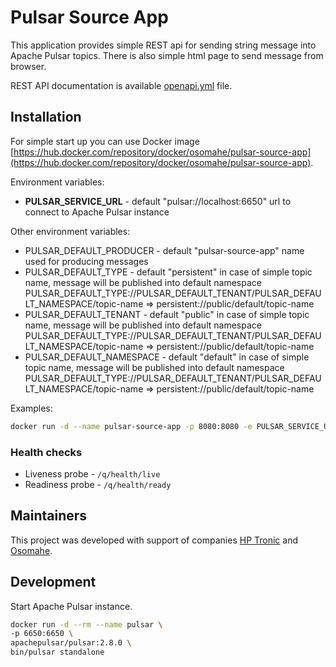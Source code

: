 # Pulsar Source App

This application provides simple REST api for sending string message into Apache Pulsar topics. There is also simple html page to send message from browser.

REST API documentation is available [openapi.yml](openapi.yml) file.

## Installation

For simple start up you can use Docker image [https://hub.docker.com/repository/docker/osomahe/pulsar-source-app](https://hub.docker.com/repository/docker/osomahe/pulsar-source-app).

Environment variables:

* **PULSAR_SERVICE_URL** - default "pulsar://localhost:6650" url to connect to Apache Pulsar instance
  
Other environment variables:

* PULSAR_DEFAULT_PRODUCER - default "pulsar-source-app" name used for producing messages
* PULSAR_DEFAULT_TYPE - default "persistent" in case of simple topic name, message will be published into default namespace PULSAR_DEFAULT_TYPE://PULSAR_DEFAULT_TENANT/PULSAR_DEFAULT_NAMESPACE/topic-name => persistent://public/default/topic-name
* PULSAR_DEFAULT_TENANT - default "public" in case of simple topic name, message will be published into default namespace PULSAR_DEFAULT_TYPE://PULSAR_DEFAULT_TENANT/PULSAR_DEFAULT_NAMESPACE/topic-name => persistent://public/default/topic-name
* PULSAR_DEFAULT_NAMESPACE - default "default" in case of simple topic name, message will be published into default namespace PULSAR_DEFAULT_TYPE://PULSAR_DEFAULT_TENANT/PULSAR_DEFAULT_NAMESPACE/topic-name => persistent://public/default/topic-name

Examples:
```bash
docker run -d --name pulsar-source-app -p 8080:8080 -e PULSAR_SERVICE_URL="pulsar://localhost:6650" osomahe/pulsar-source-app
```

### Health checks

* Liveness probe - `/q/health/live`
* Readiness probe - `/q/health/ready`

## Maintainers

This project was developed with support of companies [HP Tronic](http://www.hptronic.cz/) and [Osomahe](https://www.osomahe.com/).


## Development

Start Apache Pulsar instance.
```bash
docker run -d --rm --name pulsar \
-p 6650:6650 \
apachepulsar/pulsar:2.8.0 \
bin/pulsar standalone
```